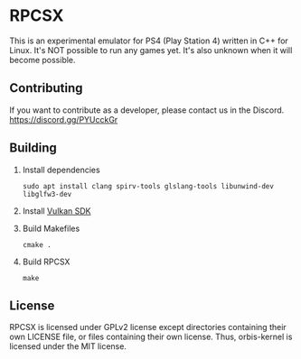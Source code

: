 RPCSX
=====
This is an experimental emulator for PS4 (Play Station 4) written in C++ for Linux.
It's NOT possible to run any games yet. It's also unknown when it will become possible.

## Contributing

If you want to contribute as a developer, please contact us in the Discord. https://discord.gg/PYUcckGr

## Building

1. Install dependencies
   
   `sudo apt install clang spirv-tools glslang-tools libunwind-dev libglfw3-dev`
3. Install [Vulkan SDK](https://vulkan.lunarg.com/doc/sdk/latest/linux/getting_started.html)
4. Build Makefiles
   
   `cmake .`
5. Build RPCSX
   
   `make`

## License

RPCSX is licensed under GPLv2 license except directories containing their own LICENSE file, or files containing their own license.
Thus, orbis-kernel is licensed under the MIT license.
